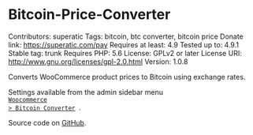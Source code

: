 # Bitcoin-Price-Converter
Contributors: superatic
Tags: bitcoin, btc converter, bitcoin price
Donate link: https://superatic.com/pay
Requires at least: 4.9
Tested up to: 4.9.1
Stable tag: trunk
Requires PHP: 5.6
License: GPLv2 or later
License URI: http://www.gnu.org/licenses/gpl-2.0.html
Version: 1.0.8

Converts WooCommerce product prices to Bitcoin using exchange rates. 

Settings available from the admin sidebar menu <code> <a href="/wp-admin/admin.php?page=bitcoin_price_converter_settings">Woocommerce > Bitcoin Converter</a> </code>. 

Source code on <a href="https://github.com/SuperAtic-LABS/Bitcoin-Price-Converter" target="_blank">GitHub</a>.
